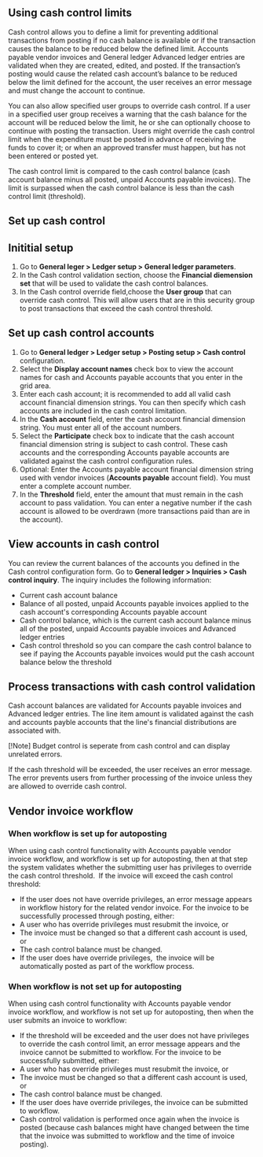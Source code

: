 ## Using cash control limits
Cash control allows you to define a limit for preventing additional transactions from posting if no cash balance is available or if the transaction causes the balance to be reduced below the defined limit. Accounts payable vendor invoices and General ledger Advanced ledger entries are validated when they are created, edited, and posted. If the transaction’s posting would cause the related cash account’s balance to be reduced below the limit defined for the account, the user receives an error message and must change the account to continue.

You can also allow specified user groups to override cash control. If a user in a specified user group receives a warning that the cash balance for the account will be reduced below the limit, he or she can optionally choose to continue with posting the transaction. Users might override the cash control limit when the expenditure must be posted in advance of receiving the funds to cover it; or when an approved transfer must happen, but has not been entered or posted yet.

The cash control limit is compared to the cash control balance (cash account balance minus all posted, unpaid Accounts payable invoices). The limit is surpassed when the cash control balance is less than the cash control limit (threshold).

## Set up cash control

## Inititial setup
1. Go to **General leger > Ledger setup > General ledger parameters**.
2. In the Cash control validation section, choose the **Financial diemension set** that will be used to validate the cash control balances.
3. In the Cash control override field,choose the **User group** that can override cash control.  This will allow users that are in this security group to post transactions that exceed the cash control threshold.

## Set up cash control accounts 
1. Go to **General ledger > Ledger setup > Posting setup > Cash control** configuration.
2. Select the **Display account names** check box to view the account names for cash and Accounts payable accounts that you enter in the grid area.
3. Enter each cash account; it is recommended to add all valid cash account financial dimension strings. You can then specify which cash accounts are included in the cash control limitation.
4. In the **Cash account** field, enter the cash account financial dimension string. You must enter all of the account numbers.
5. Select the **Participate** check box to indicate that the cash account financial dimension string is subject to cash control. These cash accounts and the corresponding Accounts payable accounts are validated against the cash control configuration rules.
6. Optional: Enter the Accounts payable account financial dimension string used with vendor invoices (**Accounts payable** account field). You must enter a complete account number.
7. In the **Threshold** field, enter the amount that must remain in the cash account to pass validation. You can enter a negative number if the cash account is allowed to be overdrawn (more transactions paid than are in the account).

## View accounts in cash control
You can review the current balances of the accounts you defined in the Cash control configuration form. Go to **General ledger > Inquiries > Cash control inquiry**.
The inquiry includes the following information:
- Current cash account balance
- Balance of all posted, unpaid Accounts payable invoices applied to the cash account's corresponding Accounts payable account
- Cash control balance, which is the current cash account balance minus all of the posted, unpaid Accounts payable invoices and Advanced ledger entries
- Cash control threshold so you can compare the cash control balance to see if paying the Accounts payable invoices would put the cash account balance below the threshold

## Process transactions with cash control validation
Cash account balances are validated for Accounts payable invoices and Advanced ledger entries. The line item amount is validated against the cash and accounts payble accounts that the line's financial distributions are associated with.

[!Note] Budget control is seperate from cash control and can display unrelated errors.

If the cash threshold will be exceeded, the user receives an error message. The error prevents users from further processing of the invoice unless they are allowed to override cash control.

## Vendor invoice workflow

### When workflow is set up for autoposting
When using cash control functionality with Accounts payable vendor invoice workflow, and workflow is set up for autoposting, then at that step the system validates whether the submitting user has privileges to override the cash control threshold. 
If the invoice will exceed the cash control threshold:
- If the user does not have override privileges, an error message appears in workflow history for the related vendor invoice. For the invoice to be successfully processed through posting, either: 
- A user who has override privileges must resubmit the invoice, or
- The invoice must be changed so that a different cash account is used, or
- The cash control balance must be changed.
- If the user does have override privileges,  the invoice will be automatically posted as part of the workflow process.

### When workflow is not set up for autoposting
When using cash control functionality with Accounts payable vendor invoice workflow, and workflow is not set up for autoposting, then when the user submits an invoice to workflow:
- If the threshold will be exceeded and the user does not have privileges to override the cash control limit, an error message appears and the invoice cannot be submitted to workflow. For the invoice to be successfully submitted, either: 
- A user who has override privileges must resubmit the invoice, or
- The invoice must be changed so that a different cash account is used, or
- The cash control balance must be changed.
- If the user does have override privileges, the invoice can be submitted to workflow.
- Cash control validation is performed once again when the invoice is posted (because cash balances might have changed between the time that the invoice was submitted to workflow and the time of invoice posting).



